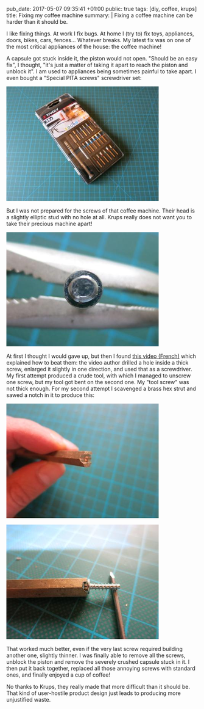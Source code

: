 pub_date: 2017-05-07 09:35:41 +01:00
public: true
tags: [diy, coffee, krups]
title: Fixing my coffee machine
summary: |
    Fixing a coffee machine can be harder than it should be.

I like fixing things. At work I fix bugs. At home I (try to) fix toys, appliances, doors, bikes, cars, fences... Whatever breaks. My latest fix was on one of the most critical appliances of the house: the coffee machine!

A capsule got stuck inside it, the piston would not open. "Should be an easy fix", I thought, "it's just a matter of taking it apart to reach the piston and unblock it". I am used to appliances being sometimes painful to take apart. I even bought a "Special PITA screws" screwdriver set:

![Screwdriver set](screwdriver-set.jpeg)

But I was not prepared for the screws of that coffee machine. Their head is a slightly elliptic stud with no hole at all. Krups really does not want you to take their precious machine apart!

![Krups screw](krups-screw.jpeg)

At first I thought I would gave up, but then I found [this video (French)][video] which explained how to beat them: the video author drilled a hole inside a thick screw, enlarged it slightly in one direction, and used that as a screwdriver. My first attempt produced a crude tool, with which I managed to unscrew one screw, but my tool got bent on the second one. My "tool screw" was not thick enough. For my second attempt I scavenged a brass hex strut and sawed a notch in it to produce this:

![Custom screwdriver 1](krupsdriver-1.jpeg)

![Custom screwdriver 2](krupsdriver-2.jpeg)

That worked much better, even if the very last screw required building another one, slightly thinner. I was finally able to remove all the screws, unblock the piston and remove the severely crushed capsule stuck in it. I then put it back together, replaced all those annoying screws with standard ones, and finally enjoyed a cup of coffee!

No thanks to Krups, they really made that more difficult than it should be. That kind of user-hostile product design just leads to producing more unjustified waste.

[video]: https://www.youtube.com/watch?v=CDdAWKuCvhA
